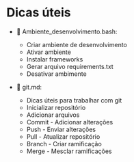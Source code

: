 # Dicas úteis

- 📁 Ambiente_desenvolvimento.bash:
   * Criar ambiente de desenvolvimento
   * Ativar ambiente
   * Instalar frameworks
   * Gerar arquivo requirements.txt
   * Desativar ambimente

- 📁 git.md:
   * Dicas úteis para trabalhar com git
   * Inicializar repositório
   * Adicionar arquivos
   * Commit - Adicionar alterações
   * Push - Enviar alterações
   * Pull - Atualizar repositório
   * Branch - Criar ramificação
   * Merge - Mesclar ramificações
